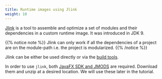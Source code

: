 ```yaml
---
title: Runtime images using Jlink
weight: 10
---
```


[Jlink](https://docs.oracle.com/javase/9/tools/jlink.htm) is a tool to assemble and optimize a set of modules and their
dependencies in a custom runtime image. It was introduced in JDK 9.

{{% notice note %}}
Jlink can only work if all the dependencies of a project are on the module-path i.e. the project is modularized.
{{% /notice %}}

Jlink can be either be used directly or via the [build tools](../../build-tools).

In order to use `jlink`, both [JavaFX SDK and JMODS](https://gluonhq.com/products/javafx/) are required.
Download them and unzip at a desired location. We will use these later in the tutorial.